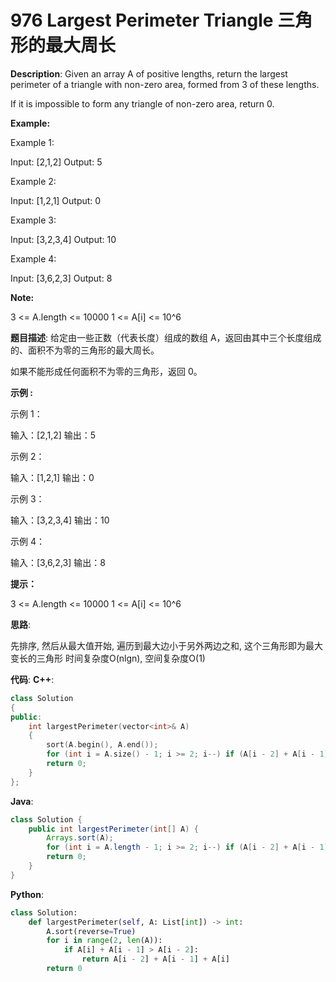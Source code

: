 # 976 Largest Perimeter Triangle 三角形的最大周长

__Description__:
Given an array A of positive lengths, return the largest perimeter of a triangle with non-zero area, formed from 3 of these lengths.

If it is impossible to form any triangle of non-zero area, return 0.

__Example:__

Example 1:

Input: [2,1,2]
Output: 5

Example 2:

Input: [1,2,1]
Output: 0

Example 3:

Input: [3,2,3,4]
Output: 10

Example 4:

Input: [3,6,2,3]
Output: 8

__Note:__

3 <= A.length <= 10000
1 <= A[i] <= 10^6

__题目描述__:
给定由一些正数（代表长度）组成的数组 A，返回由其中三个长度组成的、面积不为零的三角形的最大周长。

如果不能形成任何面积不为零的三角形，返回 0。

__示例 :__

示例 1：

输入：[2,1,2]
输出：5

示例 2：

输入：[1,2,1]
输出：0

示例 3：

输入：[3,2,3,4]
输出：10

示例 4：

输入：[3,6,2,3]
输出：8

__提示：__

3 <= A.length <= 10000
1 <= A[i] <= 10^6

__思路__:

先排序, 然后从最大值开始, 遍历到最大边小于另外两边之和, 这个三角形即为最大变长的三角形
时间复杂度O(nlgn), 空间复杂度O(1)

__代码__:
__C++__:

```C++
class Solution 
{
public:
    int largestPerimeter(vector<int>& A) 
    {
        sort(A.begin(), A.end());
        for (int i = A.size() - 1; i >= 2; i--) if (A[i - 2] + A[i - 1] > A[i]) return A[i - 2] + A[i - 1] + A[i];
        return 0;
    }
};
```

__Java__:

```Java
class Solution {
    public int largestPerimeter(int[] A) {
        Arrays.sort(A);
        for (int i = A.length - 1; i >= 2; i--) if (A[i - 2] + A[i - 1] > A[i]) return A[i - 2] + A[i - 1] + A[i];
        return 0;
    }
}
```

__Python__:

```Python
class Solution:
    def largestPerimeter(self, A: List[int]) -> int:
        A.sort(reverse=True)
        for i in range(2, len(A)):
            if A[i] + A[i - 1] > A[i - 2]:
                return A[i - 2] + A[i - 1] + A[i]
        return 0
```
